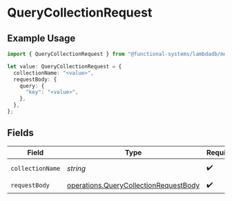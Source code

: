 # QueryCollectionRequest

## Example Usage

```typescript
import { QueryCollectionRequest } from "@functional-systems/lambdadb/models/operations";

let value: QueryCollectionRequest = {
  collectionName: "<value>",
  requestBody: {
    query: {
      "key": "<value>",
    },
  },
};
```

## Fields

| Field                                                                                          | Type                                                                                           | Required                                                                                       | Description                                                                                    |
| ---------------------------------------------------------------------------------------------- | ---------------------------------------------------------------------------------------------- | ---------------------------------------------------------------------------------------------- | ---------------------------------------------------------------------------------------------- |
| `collectionName`                                                                               | *string*                                                                                       | :heavy_check_mark:                                                                             | Collection name.                                                                               |
| `requestBody`                                                                                  | [operations.QueryCollectionRequestBody](../../models/operations/querycollectionrequestbody.md) | :heavy_check_mark:                                                                             | N/A                                                                                            |